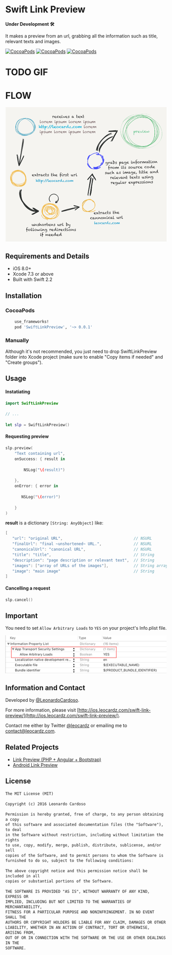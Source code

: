 # Swift Link Preview

**Under Development 🛠**

It makes a preview from an url, grabbing all the information such as title, relevant texts and images.

[![CocoaPods](https://img.shields.io/cocoapods/v/SwiftLinkPreview.svg?maxAge=2592000)]() [![CocoaPods](https://img.shields.io/cocoapods/l/SwiftLinkPreview.svg?maxAge=2592000)]() [![CocoaPods](https://img.shields.io/cocoapods/p/SwiftLinkPreview.svg?maxAge=2592000)]()

# TODO GIF
# FLOW

![flow](Images/flow.png)

## Requirements and Details

* iOS 8.0+
* Xcode 7.3 or above
* Built with Swift 2.2

## Installation

### CocoaPods

```ruby
	use_frameworks!
	pod 'SwiftLinkPreview', '~> 0.0.1'
```

### Manually

Although it's not recommended, you just need to drop SwiftLinkPreview folder into Xcode project (make sure to enable "Copy items if needed" and "Create groups").


## Usage

#### Instatiating
```swift
import SwiftLinkPreview

// ...

let slp = SwiftLinkPreview()
```

#### Requesting preview
```swift
slp.preview(
    "Text containing url",
    onSuccess: { result in
    	
        NSLog("\(result)")
        
    },
    onError: { error in
       
       NSLog("\(error)")
        
    }
)
```
**result** is a dictionary ```[String: AnyObject]``` like:

```swift
[
   "url": "original URL", 								// NSURL
   "finalUrl": "final ~unshortened~ URL.", 				// NSURL
   "canonicalUrl": "canonical URL", 					// NSURL
   "title": "title", 									// String
   "description": "page description or relevant text", 	// String
   "images": ["array of URLs of the images"], 			// String array
   "image": "main image" 								// String
]
```

#### Cancelling a request
```swift
slp.cancel()
```


## Important

You need to set ```Allow Arbitrary Loads``` to ```YES``` on your project's Info.plist file.

![app security.png](Images/app-security.png)


## Information and Contact

Developed by [@LeonardoCardoso](https://github.com/LeonardoCardoso). 

For more information, please visit [http://ios.leocardz.com/swift-link-preview/](http://ios.leocardz.com/swift-link-preview/).

Contact me either by Twitter [@leocardz](https://twitter.com/leocardz) or emailing me to [contact@leocardz.com](mailto:contact@leocardz.com).

## Related Projects

* [Link Preview (PHP + Angular + Bootstrap)](https://github.com/LeonardoCardoso/Link-Preview)
* [Android Link Preview](https://github.com/LeonardoCardoso/Android-Link-Preview)


## License

    The MIT License (MIT)

	Copyright (c) 2016 Leonardo Cardoso
	
	Permission is hereby granted, free of charge, to any person obtaining a copy
	of this software and associated documentation files (the "Software"), to deal
	in the Software without restriction, including without limitation the rights
	to use, copy, modify, merge, publish, distribute, sublicense, and/or sell
	copies of the Software, and to permit persons to whom the Software is
	furnished to do so, subject to the following conditions:
	
	The above copyright notice and this permission notice shall be included in all
	copies or substantial portions of the Software.
	
	THE SOFTWARE IS PROVIDED "AS IS", WITHOUT WARRANTY OF ANY KIND, EXPRESS OR
	IMPLIED, INCLUDING BUT NOT LIMITED TO THE WARRANTIES OF MERCHANTABILITY,
	FITNESS FOR A PARTICULAR PURPOSE AND NONINFRINGEMENT. IN NO EVENT SHALL THE
	AUTHORS OR COPYRIGHT HOLDERS BE LIABLE FOR ANY CLAIM, DAMAGES OR OTHER
	LIABILITY, WHETHER IN AN ACTION OF CONTRACT, TORT OR OTHERWISE, ARISING FROM,
	OUT OF OR IN CONNECTION WITH THE SOFTWARE OR THE USE OR OTHER DEALINGS IN THE
	SOFTWARE.